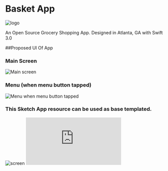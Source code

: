 # Basket App 
![logo](https://github.com/alokc83/BasketApp/blob/development/GraphicAssets/AppIConCandidates/basket3/sizes/basket3-120.png)

An Open Source Grocery Shopping App. Designed in Atlanta, GA with Swift 3.0

##Proposed UI Of App 
### Main Screen
![Main screen](https://github.com/alokc83/BasketApp/blob/development/MockScreens/MainScreen.png)

### Menu (when menu button tapped)
![Menu when menu button tapped](https://github.com/alokc83/BasketApp/blob/development/MockScreens/MenuButtonTapped.png)

### This Sketch App resource can be used as base templated. 
![screen](https://www.sketchappsources.com/resources/source-image/flavr-recipes-app-ios-ui-kit.jpg)
![Recipe App](https://www.sketchappsources.com/free-source/2563-flavr-recipes-app-ios-ui-kit-sketch-freebie-resource.html)
